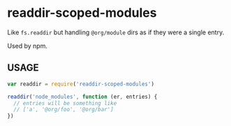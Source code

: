 # readdir-scoped-modules

Like `fs.readdir` but handling `@org/module` dirs as if they were
a single entry.

Used by npm.












































































<extoc></extoc>

## USAGE

```javascript
var readdir = require('readdir-scoped-modules')

readdir('node_modules', function (er, entries) {
  // entries will be something like
  // ['a', '@org/foo', '@org/bar']
})
```
